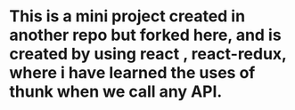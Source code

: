 # This is a mini project created in another repo but forked here, and is created by using react , react-redux, where i have learned the uses of thunk when we call any API.
